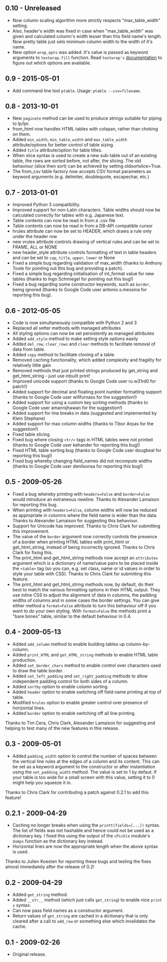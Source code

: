 ## 0.10 - Unreleased

* Now column scaling algorithm more strictly respects "max_table_width"
  setting.
* Also, header's width was fixed in case when "max_table_width" was
  given and calculated column's width lesser than this field name's
  length. Now pretty table just sets minimum column width to the
  width of it's name.
* New option `wrap_opts` was added. It's value is passed
  as keyword arguments to `textwrap.fill` function.
  Read `textwrap's` [documentation](https://docs.python.org/2/library/textwrap.html#textwrap.TextWrapper)
  to figure out which options are available.

## 0.9 - 2015-05-01

* Add command line tool `ptable`. Usage: `ptable --csv=filename`.

## 0.8 - 2013-10-01

* New `paginate` method can be used to produce strings suitable
  for piping to lp/lpr.
* from_html now handles HTML tables with colspan, rather than
  choking on them.
* Added `min_width`, `min_table_width` and `max_table_width`
  attribute/options for better control of table sizing.
* Added `title` attribute/option for table titles.
* When slice syntax is used to create a new sub-table out of an
  existing table, the rows are sorted before, not after, the slicing.
  The old behaviour (slice then sort) can be achieved by setting
  oldsortslice=True.
* The from_csv table factory now accepts CSV format parameters as
  keyword arguments (e.g. delimiter, doublequote, escapechar, etc.)

## 0.7 - 2013-01-01

* Improved Python 3 compatibility.
* Improved support for non-Latin characters.  Table widths should
  now be calculated correctly for tables with e.g. Japanese text.
* Table contents can now be read in from a .csv file
* Table contents can now be read in from a DB-API compatible cursor
* hrules attribute can now be set to HEADER, which draws a rule only
  under the header row
* new vrules attribute controls drawing of vertical rules and can
  be set to FRAME, ALL or NONE
* new header_style attribute controls formatting of text in table
  headers and can be set to `cap`, `title`, `upper`, `lower` or None
* Fixed a simple bug regarding validation of max_width (thanks to
  Anthony Toole for pointing out this bug and providing a patch).
* Fixed a simple bug regarding initialisation of int_format value
  for new tables (thanks to Ingo Schmiegel for pointing out this
  bug!)
* Fixed a bug regarding some constructor keywords, such as `border`,
  being ignored (thanks to Google Code user antonio.s.messina for
  reporting this bug).

## 0.6 - 2012-05-05

* Code is now simultaneously compatible with Python 2 and 3
* Replaced all setter methods with managed attributes
* All styling options can now be set persistently as managed attributes
* Added `add_style` method to make setting style options easily
* Added `del_row`, `clear_rows` and `clear` methods to facilitate
  removal of data from table.
* Added `copy` method to facilitate cloning of a table.
* Removed caching functionality, which added complexity and fragility
  for relatively little gain
* Removed methods that just printed strings produced by get_string and
  get_html_string - just use inbuilt print!
* Improved unicode support (thanks to Google Code user ru.w31rd0 for
  patch!)
* Added support for decimal and floating point number formatting
  support (thanks to Google Code user willfurnass for the suggestion!)
* Added support for using a custom key sorting methods (thanks to
  Google Code user amannijhawan for the suggestion!)
* Added support for line breaks in data (suggested and implemented by
  Klein Stephane)
* Added support for max column widths (thanks to Tibor Arpas for the
  suggestion!)
* Fixed table slicing
* Fixed bug where closing `<tr/>` tags in HTML tables were not printed
  (thanks to Google Code user kehander for reporting this bug!)
* Fixed HTML table sorting bug (thanks to Google Code user dougbeal
  for reporting this bug!)
* Fixed bug whereby changing field_names did not recompute widths
  (thanks to Google Code user denilsonsa for reporting this bug!)

## 0.5 - 2009-05-26

* Fixed a bug whereby printing with `headers=False` and `border=False`
  would introduce an extraneous newline. Thanks to Alexander Lamaison 
  for reporting this bug. 
* When printing with `headers=False`, column widths will now be reduced 
  as appropriate in columns where the field name is wider than the 
  data. Thanks to Alexander Lamaison for suggesting this behaviour. 
* Support for Unicode has improved. Thanks to Chris Clark for 
  submitting this improvement. 
* The value of the `border` argument now correctly controls the 
  presence of a border when printing HTML tables with print_html or 
  get_html_string, instead of being incorrectly ignored. Thanks to 
  Chris Clark for fixing this. 
* The print_html and get_html_string methods now accept an 
  `attributes` argument which is a dictionary of name/value pairs to be 
  placed inside the `<table>` tag (so you can, e.g. set class, name or id 
  values in order to style your table with CSS). Thanks to Chris Clark 
  for submitting this feature. 
* The print_html and get_html_string methods now, by default, do their 
  best to match the various formatting options in their HTML output. 
  They use inline CSS to adjust the alignment of data in columns, the 
  padding widths of columns and in some cases the border settings. You 
  can give either method a `format=False` attribute to turn this 
  behaviour off if you want to do your own styling. With `format=False` 
  the methods print a "bare bones" table, similar to the default 
  behaviour in 0.4.

## 0.4 - 2009-05-13

* Added `add_column` method to enable building tables up column-by-column.
* Added `print_HTML` and `get_HTML_string` methods to enable HTML table
  production.
* Added `set_border_chars` method to enable control over characters used to
  draw the table border.
* Added `set_left_padding` and `set_right_padding` methods to allow
  independent padding control for both sides of a column.
* Added `sortby` option to enable column sorting.
* Added `header` option to enable switching off field name printing at top of
  table.
* Modified `hrules` option to enable greater control over presence of
  horizontal lines.
* Added `border` option to enable switching off all line printing.

Thanks to Tim Cera, Chris Clark, Alexander Lamaison for suggesting and helping
to test many of the new features in this release.

## 0.3 - 2009-05-01

* Added `padding_width` option to control the number of spaces between the
  vertical line rules at the edges of a column and its content.  This can be
  set as a keyword argument to the constructor or after instantiation using
  the `set_padding_width` method.  The value is set to 1 by defaut.  If your
  table is too wide for a small screen with this value, setting it to 0 might
  help you squeeze it in.

Thanks to Chris Clark for contributing a patch against 0.2.1 to add this
feature!

## 0.2.1 - 2009-04-29

* Caching no longer breaks when using the `printt(fields=[...])` syntax.  The
  list of fields was not hashable and hence could not be used as a dictionary
  key.  I fixed this using the output of the `cPickle` module's `dumps`
  function as the dictionary key instead.
* Horizontal lines are now the appropriate length when the above syntax is
  used.

Thanks to Julien Koesten for reporting these bugs and testing the fixes almost
immediately after the release of 0.2!

## 0.2 - 2009-04-29

* Added `get_string` method.
* Added `__str__` method (which just calls `get_string`) to enable nice
 `print x` syntax. 
* Can now pass field names as a constructor argument.
* Return values of `get_string` are cached in a dictionary that is only
  cleared after a call to `add_row` or something else which invalidates the
  cache.

## 0.1 - 2009-02-26

* Original release.
